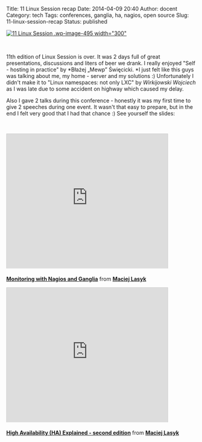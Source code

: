 Title: 11 Linux Session recap
Date: 2014-04-09 20:40
Author: docent
Category: tech
Tags: conferences, ganglia, ha, nagios, open source
Slug: 11-linux-session-recap
Status: published



[![11 Linux
Session](http://maciek.lasyk.info/sysop/wp-content/uploads/2014/03/11-300x89.jpg)
.wp-image-495 width="300"
](http://maciek.lasyk.info/sysop/wp-content/uploads/2014/03/11.jpg)

 

11th edition of Linux Session is over. It was 2 days full of great
presentations, discussions and liters of beer we drank. I really enjoyed
"Self - hosting in practice" by *Błażej „Mewp” Święcicki. *I just felt
like this guys was talking about me, my home - server and my solutions
:) Unfortunately I didn't make it to "Linux namespaces: not only LXC"
by *Wirkijowski Wojciech* as I was late due to some accident on highway
which caused my delay.

Also I gave 2 talks during this conference - honestly it was my first
time to give 2 speeches during one event. It wasn't that easy to
prepare, but in the end I felt very good that I had that chance :) See
yourself the slides:

 

<iframe width="427" height="356" style="border: 1px solid #CCC; border-width: 1px 1px 0; margin-bottom: 5px; max-width: 100%;" src="http://www.slideshare.net/slideshow/embed_code/33338110" frameborder="0" marginwidth="0" marginheight="0" scrolling="no" allowfullscreen></iframe>

<div style="margin-bottom: 5px;">

**[Monitoring with Nagios and
Ganglia](https://www.slideshare.net/d0cent/monitoring-with-nagios-and-ganglia "Monitoring with Nagios and Ganglia")**
from **[Maciej Lasyk](http://www.slideshare.net/d0cent)**

</div>

<iframe width="427" height="356" style="border: 1px solid #CCC; border-width: 1px 1px 0; margin-bottom: 5px; max-width: 100%;" src="http://www.slideshare.net/slideshow/embed_code/33338702" frameborder="0" marginwidth="0" marginheight="0" scrolling="no" allowfullscreen></iframe>

<div style="margin-bottom: 5px;">

**[High Availability (HA) Explained - second
edition](https://www.slideshare.net/d0cent/high-availability-ha-explained-second-edition "High Availability (HA) Explained - second edition")**
from **[Maciej Lasyk](http://www.slideshare.net/d0cent)**

</div>

